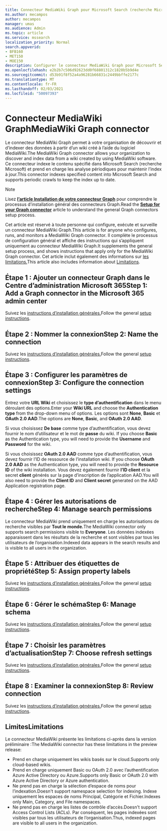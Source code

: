 ```yaml
---
title: Connecteur MediaWiki Graph pour Microsoft Search (recherche Microsoft)
ms.author: mecampos
author: mecampos
manager: umas
ms.audience: Admin
ms.topic: article
ms.service: mssearch
localization_priority: Normal
search.appverid:
- BFB160
- MET150
- MOE150
description: Configurer le connecteur MediaWiki Graph pour Microsoft Search (recherche Microsoft)
ms.openlocfilehash: e2b2b7c506d92623dd0f68801312c1820b5b9d4e
ms.sourcegitcommit: d53b91f8f52a4a96281b66831c2449bbffe2177c
ms.translationtype: MT
ms.contentlocale: fr-FR
ms.lasthandoff: 02/03/2021
ms.locfileid: "50097393"
---
```

<!---Previous ms.author: monaray --->

# <a name="mediawiki-graph-connector"></a><span data-ttu-id="aa8b9-103">Connecteur MediaWiki Graph</span><span class="sxs-lookup"><span data-stu-id="aa8b9-103">MediaWiki Graph connector</span></span>

<span data-ttu-id="aa8b9-104">Le connecteur MediaWiki Graph permet à votre organisation de découvrir et d’indexer des données à partir d’un wiki créé à l’aide du logiciel MediaWiki.</span><span class="sxs-lookup"><span data-stu-id="aa8b9-104">The MediaWiki Graph connector allows your organization to discover and index data from a wiki created by using MediaWiki software.</span></span> <span data-ttu-id="aa8b9-105">Ce connecteur indexe le contenu spécifié dans Microsoft Search (recherche Microsoft) et prend en charge les analyse périodiques pour maintenir l’index à jour.</span><span class="sxs-lookup"><span data-stu-id="aa8b9-105">This connector indexes specified content into Microsoft Search and supports periodic crawls to keep the index up to date.</span></span>

> [!NOTE]
> <span data-ttu-id="aa8b9-106">Lisez [**l’article Installation de votre connecteur Graph**](configure-connector.md) pour comprendre le processus d’installation général des connecteurs Graph.</span><span class="sxs-lookup"><span data-stu-id="aa8b9-106">Read the [**Setup for your Graph connector**](configure-connector.md) article to understand the general Graph connectors setup process.</span></span>

<span data-ttu-id="aa8b9-107">Cet article est réservé à toute personne qui configure, exécute et surveille un connecteur MediaWiki Graph.</span><span class="sxs-lookup"><span data-stu-id="aa8b9-107">This article is for anyone who configures, runs, and monitors a MediaWiki Graph connector.</span></span> <span data-ttu-id="aa8b9-108">Il complète le processus de configuration général et affiche des instructions qui s’appliquent uniquement au connecteur MediaWiki Graph.</span><span class="sxs-lookup"><span data-stu-id="aa8b9-108">It supplements the general setup process, and shows instructions that apply only for the MediaWiki Graph connector.</span></span> <span data-ttu-id="aa8b9-109">Cet article inclut également des informations sur [les limitations.](#limitations)</span><span class="sxs-lookup"><span data-stu-id="aa8b9-109">This article also includes information about [Limitations](#limitations).</span></span>

<!---## Before you get started-->

<!---Insert "Before you get started" recommendations for this data source-->

## <a name="step-1-add-a-graph-connector-in-the-microsoft-365-admin-center"></a><span data-ttu-id="aa8b9-110">Étape 1 : Ajouter un connecteur Graph dans le Centre d’administration Microsoft 365</span><span class="sxs-lookup"><span data-stu-id="aa8b9-110">Step 1: Add a Graph connector in the Microsoft 365 admin center</span></span>

<span data-ttu-id="aa8b9-111">Suivez les [instructions d’installation générales.](https://docs.microsoft.com/microsoftsearch/configure-connector)</span><span class="sxs-lookup"><span data-stu-id="aa8b9-111">Follow the general [setup instructions](https://docs.microsoft.com/microsoftsearch/configure-connector).</span></span>
<!---If the above phrase does not apply, delete it and insert specific details for your data source that are different from general setup instructions.-->

## <a name="step-2-name-the-connection"></a><span data-ttu-id="aa8b9-112">Étape 2 : Nommer la connexion</span><span class="sxs-lookup"><span data-stu-id="aa8b9-112">Step 2: Name the connection</span></span>

<span data-ttu-id="aa8b9-113">Suivez les [instructions d’installation générales.](https://docs.microsoft.com/microsoftsearch/configure-connector)</span><span class="sxs-lookup"><span data-stu-id="aa8b9-113">Follow the general [setup instructions](https://docs.microsoft.com/microsoftsearch/configure-connector).</span></span>
<!---If the above phrase does not apply, delete it and insert specific details for your data source that are different from general setup instructions.-->

## <a name="step-3-configure-the-connection-settings"></a><span data-ttu-id="aa8b9-114">Étape 3 : Configurer les paramètres de connexion</span><span class="sxs-lookup"><span data-stu-id="aa8b9-114">Step 3: Configure the connection settings</span></span>

<span data-ttu-id="aa8b9-115">Entrez votre **URL Wiki** et choisissez le **type d’authentification** dans le menu déroulant des options.</span><span class="sxs-lookup"><span data-stu-id="aa8b9-115">Enter your **Wiki URL** and choose the **Authentication type** from the drop-down menu of options.</span></span> <span data-ttu-id="aa8b9-116">Les options sont **None**, **Basic** et **OAuth 2.0 AAD**.</span><span class="sxs-lookup"><span data-stu-id="aa8b9-116">The options are **None**, **Basic**, and **OAuth 2.0 AAD**.</span></span>

<span data-ttu-id="aa8b9-117">Si vous choisissez **De base** comme type d’authentification, vous devez fournir le nom d’utilisateur et le mot de **passe** du wiki. </span><span class="sxs-lookup"><span data-stu-id="aa8b9-117">If you choose **Basic** as the Authentication type, you will need to provide the **Username** and **Password** for the wiki.</span></span>

<span data-ttu-id="aa8b9-118">Si vous choisissez **OAuth 2.0 AAD** comme type d’authentification, vous devez fournir l’ID de ressource de l’installation wiki. </span><span class="sxs-lookup"><span data-stu-id="aa8b9-118">If you choose **OAuth 2.0 AAD** as the Authentication type, you will need to provide the **Resource ID** of the wiki installation.</span></span> <span data-ttu-id="aa8b9-119">Vous devez également fournir **l’ID client** et la secret **client** générés sur la page d’inscription de l’application AAD.</span><span class="sxs-lookup"><span data-stu-id="aa8b9-119">You will also need to provide the **Client ID** and **Client secret** generated on the AAD Application registration page.</span></span>

## <a name="step-4-manage-search-permissions"></a><span data-ttu-id="aa8b9-120">Étape 4 : Gérer les autorisations de recherche</span><span class="sxs-lookup"><span data-stu-id="aa8b9-120">Step 4: Manage search permissions</span></span>

<span data-ttu-id="aa8b9-121">Le connecteur MediaWiki prend uniquement en charge les autorisations de recherche visibles par **Tout le monde.**</span><span class="sxs-lookup"><span data-stu-id="aa8b9-121">The MediaWiki connector only supports search permissions visible to **Everyone**.</span></span> <span data-ttu-id="aa8b9-122">Les données indexées apparaissent dans les résultats de la recherche et sont visibles par tous les utilisateurs de l’organisation.</span><span class="sxs-lookup"><span data-stu-id="aa8b9-122">Indexed data appears in the search results and is visible to all users in the organization.</span></span>

## <a name="step-5-assign-property-labels"></a><span data-ttu-id="aa8b9-123">Étape 5 : Attribuer des étiquettes de propriété</span><span class="sxs-lookup"><span data-stu-id="aa8b9-123">Step 5: Assign property labels</span></span>

<span data-ttu-id="aa8b9-124">Suivez les [instructions d’installation générales.](https://docs.microsoft.com/microsoftsearch/configure-connector)</span><span class="sxs-lookup"><span data-stu-id="aa8b9-124">Follow the general [setup instructions](https://docs.microsoft.com/microsoftsearch/configure-connector).</span></span>
<!---If the above phrase does not apply, delete it and insert specific details for your data source that are different from general setup instructions.-->

## <a name="step-6-manage-schema"></a><span data-ttu-id="aa8b9-125">Étape 6 : Gérer le schéma</span><span class="sxs-lookup"><span data-stu-id="aa8b9-125">Step 6: Manage schema</span></span>

<span data-ttu-id="aa8b9-126">Suivez les [instructions d’installation générales.](https://docs.microsoft.com/microsoftsearch/configure-connector)</span><span class="sxs-lookup"><span data-stu-id="aa8b9-126">Follow the general [setup instructions](https://docs.microsoft.com/microsoftsearch/configure-connector).</span></span>
<!---If the above phrase does not apply, delete it and insert specific details for your data source that are different from general setup instructions.-->

## <a name="step-7-choose-refresh-settings"></a><span data-ttu-id="aa8b9-127">Étape 7 : Choisir les paramètres d’actualisation</span><span class="sxs-lookup"><span data-stu-id="aa8b9-127">Step 7: Choose refresh settings</span></span>

<span data-ttu-id="aa8b9-128">Suivez les [instructions d’installation générales.](https://docs.microsoft.com/microsoftsearch/configure-connector)</span><span class="sxs-lookup"><span data-stu-id="aa8b9-128">Follow the general [setup instructions](https://docs.microsoft.com/microsoftsearch/configure-connector).</span></span>
<!---If the above phrase does not apply, delete it and insert specific details for your data source that are different from general setup instructions.-->

## <a name="step-8-review-connection"></a><span data-ttu-id="aa8b9-129">Étape 8 : Examiner la connexion</span><span class="sxs-lookup"><span data-stu-id="aa8b9-129">Step 8: Review connection</span></span>

<span data-ttu-id="aa8b9-130">Suivez les [instructions d’installation générales.](https://docs.microsoft.com/microsoftsearch/configure-connector)</span><span class="sxs-lookup"><span data-stu-id="aa8b9-130">Follow the general [setup instructions](https://docs.microsoft.com/microsoftsearch/configure-connector).</span></span>
<!---If the above phrase does not apply, delete it and insert specific details for your data source that are different from general setup instructions.-->

<!---## Troubleshooting-->
<!---To be added-->

## <a name="limitations"></a><span data-ttu-id="aa8b9-131">Limites</span><span class="sxs-lookup"><span data-stu-id="aa8b9-131">Limitations</span></span>

<span data-ttu-id="aa8b9-132">Le connecteur MediaWiki présente les limitations ci-après dans la version préliminaire :</span><span class="sxs-lookup"><span data-stu-id="aa8b9-132">The MediaWiki connector has these limitations in the preview release:</span></span>

* <span data-ttu-id="aa8b9-133">Prend en charge uniquement les wikis basés sur le cloud.</span><span class="sxs-lookup"><span data-stu-id="aa8b9-133">Supports only cloud-based wikis.</span></span>
* <span data-ttu-id="aa8b9-134">Prend en charge uniquement Basic ou OAuth 2.0 avec l’authentification Azure Active Directory ou Azure.</span><span class="sxs-lookup"><span data-stu-id="aa8b9-134">Supports only Basic or OAuth 2.0 with Azure Active Directory or Azure authentication.</span></span>
* <span data-ttu-id="aa8b9-135">Ne prend pas en charge la sélection d’espace de noms pour l’indexation.</span><span class="sxs-lookup"><span data-stu-id="aa8b9-135">Doesn't support namespace selection for indexing.</span></span> <span data-ttu-id="aa8b9-136">Indexe uniquement les espaces de noms Principal, Catégorie et Fichier.</span><span class="sxs-lookup"><span data-stu-id="aa8b9-136">Indexes only Main, Category, and File namespaces.</span></span>
* <span data-ttu-id="aa8b9-137">Ne prend pas en charge les listes de contrôle d’accès.</span><span class="sxs-lookup"><span data-stu-id="aa8b9-137">Doesn't support Access Control Lists (ACLs).</span></span> <span data-ttu-id="aa8b9-138">Par conséquent, les pages indexées sont visibles par tous les utilisateurs de l’organisation.</span><span class="sxs-lookup"><span data-stu-id="aa8b9-138">Thus, indexed pages are visible to all users in the organization.</span></span>
